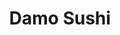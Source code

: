 ---
layout: place
title: "Damo Sushi"
permalink: /california/pleasant-hill/damo-sushi.html
stateAbbr: CA
stateName: California
cityName: Pleasant Hill
seo:
  name: "Damo Sushi"
  type: Restaurant
  links: https://damosushipleasanthill.com/
description: "Damo Sushi serves delicious sushi in Pleasant Hill, California. Try fresh Japanese dishes for a great dining experience. "
place_id: ChIJT6kKEpFmhYARSykyQc1xdvc
photos:
  - name: >-
      places/ChIJT6kKEpFmhYARSykyQc1xdvc/photos/AeeoHcLo7hgnNsiehRtF3NavTfF0wPdClIrzqzij900TyOPsCN740UWsWNS_8S7RhfZX1u8Qq_3olVYZObqEStDQPkU96If2ja4sOAc_YG7Np2tooNvpRA-FLvoUs8Wq59J3Na_k9a_R2OpdYWHmaqxSfa39fGfvbWehPTobKIb3yg6hbQEmFo6cVmnqAvEKB3_3jXoysOQ4mygPI0bQdgy9R5RSoD5OJcPCLIFYdQ9AcMlVLsFPrwK5DFrqLOgV3h7ty1AEcpnXeOTvBuPIhz5hvl5OGYuww3AgK6Rl_d9TpvJ_obNN9sKfVLbwrc2gie9nh0hgmUNgG9FFqG6LXyFuHD1WoK3fxJOE9KfPKaE9pqiRT2KLu3CBkt6y31TBnwU9qa4QD8EXOKnlkZj0rHjcyGr_AXEsZNaH2BX21Ctr_5qZmNw
    widthPx: 4096
    heightPx: 3040
    authorAttributions:
      - displayName: Victor Emily Geislinger
        uri: https://maps.google.com/maps/contrib/111073766169560281803
        photoUri: >-
          https://lh3.googleusercontent.com/a/ACg8ocIF3COFnHhaPl0TO41HdK_NIszqHyvQkkiecN2wanE6DsQhTA=s100-p-k-no-mo
    flagContentUri: >-
      https://www.google.com/local/imagery/report/?cb_client=maps_api_places.places_api&image_key=!1e10!2sCIHM0ogKEICAgIDEidKl4AE&hl=en-US
    googleMapsUri: >-
      https://www.google.com/maps/place//data=!3m4!1e2!3m2!1sCIHM0ogKEICAgIDEidKl4AE!2e10!4m2!3m1!1s0x80856691120aa94f:0xf77671cd4132294b
  - name: >-
      places/ChIJT6kKEpFmhYARSykyQc1xdvc/photos/AeeoHcLp0bgWdntra6kgm6tYaRvSg0xJ-Ha5wGmxOcIYemb4CBSakGjsLD-sYeNHNMUbULeMSJeio47hcPZ_xx29M5iV0mxzzhNLTrC_tNvIrQJ49W_JtYOpOPfxc8J1_25VRKw1H_-Yk-fX5_Thi5cl2VGfdkK70k29hBpinGTM8nHHas-YqfKp_EmZZZuX_MPC0jUb_m8fdNXKvd4SlAo-Ig-3sggNEAk2ZhSMGKHIR2Ag8FlCpwWXLH6SLB2QFcxZDF7CHPMv_2Ot8lTZbOC1lEBsmaky5dqA1ACr0bmj42UJs6r9dup-mtOHDsXR8mHgDfZJyZVfUJCMbJJ5UY1JJ5m0nmx2jG8hqwupCaHiij-iI3RUtg3obeFDAxneJ339tv-FNTIIseagXpFDIYmann1GTD1qxR-NB6-wY4m8yyG2qA
    widthPx: 4000
    heightPx: 2252
    authorAttributions:
      - displayName: Lucky M
        uri: https://maps.google.com/maps/contrib/108427215898846916132
        photoUri: >-
          https://lh3.googleusercontent.com/a-/ALV-UjXGSUJjqGakmVD8ggSsrOzoo0d9BEMJxKfcoVthrdFfvJAKBkM=s100-p-k-no-mo
    flagContentUri: >-
      https://www.google.com/local/imagery/report/?cb_client=maps_api_places.places_api&image_key=!1e10!2sCIHM0ogKEICAgIDBsdD4HQ&hl=en-US
    googleMapsUri: >-
      https://www.google.com/maps/place//data=!3m4!1e2!3m2!1sCIHM0ogKEICAgIDBsdD4HQ!2e10!4m2!3m1!1s0x80856691120aa94f:0xf77671cd4132294b
  - name: >-
      places/ChIJT6kKEpFmhYARSykyQc1xdvc/photos/AeeoHcLWihLkpuEInEJHWf3JMKI1yJuhkAjlPwK3tLqjPymYSfjJa5IUw44t0BBioe_YGXdQm1tivxcgztXyjnMX1q1z8mxyKsfdT1UWv-7hwA-np2mUiIjxHNwOeH3W8Gr9Msfw8GJGjCuAXi0XcaVCJ3972xgTh1Luq8_B1fV_IGYK1tAa4co3GF1q7944T8Sjqa0WOEmQ2RdB-_YckzcZ2CkHp0eQaMpb_eUg8uH-bLEoU-FWQFZJYcohSllVXIh22FxEDnXsybyeP0YK7F3IBJ-ihdsVAtOsn9YDX1x72xBZP0cwanH4o_NDbFcZgCBExCDnR_KWPmR10qNKJX6WXDjLvTCjIxQDKutFmAughMa9sdl3gUrKWeHLako9yn0q39kiwsiUqIgazaFvyARWO7u1U71GkWuoZLg5gNTxqcmzjbSx
    widthPx: 4032
    heightPx: 3024
    authorAttributions:
      - displayName: Chris Chu
        uri: https://maps.google.com/maps/contrib/116815253051172834998
        photoUri: >-
          https://lh3.googleusercontent.com/a-/ALV-UjWNXXszRQo2w3QdWWwpyjzaKawqPy6pFnx25TweDGpFB150PTsi=s100-p-k-no-mo
    flagContentUri: >-
      https://www.google.com/local/imagery/report/?cb_client=maps_api_places.places_api&image_key=!1e10!2sCIHM0ogKEICAgICpgfWEpQE&hl=en-US
    googleMapsUri: >-
      https://www.google.com/maps/place//data=!3m4!1e2!3m2!1sCIHM0ogKEICAgICpgfWEpQE!2e10!4m2!3m1!1s0x80856691120aa94f:0xf77671cd4132294b
  - name: >-
      places/ChIJT6kKEpFmhYARSykyQc1xdvc/photos/AeeoHcI1ynXqCd0dG10MTWIfQKYSVT5vaEwS95pofsA0-4yZfgBBCXNt2X2jz2ryuMXkw47Y8Q6NTzPX5cPwQhYLh9lQZd3VDAu6wUEBZL4um05mxNGfK7ar4f-EyusMsVXajrdHU0F_t3DKnDvIwm0ieolyLiXMUY-mZEElm2hzvOCWUWyPFEuZDGC-jbzwJJcDFHKDcgGeQc0am_rYcV8TquFu_yIvt3IyYztGTYho-REw3iEyIX6AkRGN4sQcD-NF0CdLD-nsHv-cmySn9gaJ1YKTZY92eiA5nB56g9L6KwuxBPGfz2U07dxPNqsQDDozVzg6Syxr1rpy9ayeiWIvsK3JQoQdMOjFVuLIUC6zLEY3Hw3XPWwyE46xzaCD24QeuuO_Pluvf-hRmv9OrVWE3_DmbFUE_BY7vyiZzDtoz4JO07Qd
    widthPx: 3024
    heightPx: 4032
    authorAttributions:
      - displayName: Perla Licea
        uri: https://maps.google.com/maps/contrib/103159490010338746995
        photoUri: >-
          https://lh3.googleusercontent.com/a/ACg8ocKIauH1s650KgmxH7eJAJF_HYMvXO0taqkJkxNhksrI9sSFeA=s100-p-k-no-mo
    flagContentUri: >-
      https://www.google.com/local/imagery/report/?cb_client=maps_api_places.places_api&image_key=!1e10!2sCIHM0ogKEICAgIDf0t7M0QE&hl=en-US
    googleMapsUri: >-
      https://www.google.com/maps/place//data=!3m4!1e2!3m2!1sCIHM0ogKEICAgIDf0t7M0QE!2e10!4m2!3m1!1s0x80856691120aa94f:0xf77671cd4132294b
  - name: >-
      places/ChIJT6kKEpFmhYARSykyQc1xdvc/photos/AeeoHcLMwHjC3bmbZRs4ymAsUpnMMSaee8xOs3P2myba8q2XnNPkkqWpDNNF70tcgVzWmlI9lKNSf2BjuXdsJH-V344PJD1Zwm_6bAlJAL-4ZKbXAuAcQxwT3mW5QmLLNuYtXCSDeMcBwVertmKzzbHH_PJqItTl7fBZnhjHr1clGtHVDER0VbvSgYbmd72GftnBTgA1m9oBFU0e7cboHj6JMR-2S5NT1KnXfYuUwZRQykFeHweLtz0aweaFezaV--EnmUluArovG1_3ZNguRDEicmeIYevGn_nbDRhhS2Kx2OJE1uEQOC-txBXhbUk_Vhw5MKKzsVkElnkWMuf3IV_rmSRp0L7kHGcSoxHe4tKydxJ1O9xItoWoZXCMGbQ8VkIQncKW7qDykKhXAyjvAHRnyfzXL8BPbnv28oQM9yzJEqYf2Cv7
    widthPx: 4000
    heightPx: 2252
    authorAttributions:
      - displayName: J L
        uri: https://maps.google.com/maps/contrib/111542355227129760980
        photoUri: >-
          https://lh3.googleusercontent.com/a/ACg8ocIkqiAxoZ061TpI5-KAMykBuI0AqQKP4Kq2p525xG7byregcQ=s100-p-k-no-mo
    flagContentUri: >-
      https://www.google.com/local/imagery/report/?cb_client=maps_api_places.places_api&image_key=!1e10!2sCIHM0ogKEICAgIDj--6xjAE&hl=en-US
    googleMapsUri: >-
      https://www.google.com/maps/place//data=!3m4!1e2!3m2!1sCIHM0ogKEICAgIDj--6xjAE!2e10!4m2!3m1!1s0x80856691120aa94f:0xf77671cd4132294b
  - name: >-
      places/ChIJT6kKEpFmhYARSykyQc1xdvc/photos/AeeoHcLaAqRHI6r098HgTvSfKlAeUZEc8nBKBkiC1qbqbNcfhcGF5d_bxz05gQfncgqiIWnH10G68xEgEDnslTflNFoR7TKDoBVdawtnVn_qTbNR2cGn_Z3jJsyfFAS48sscqvghbQoe4dk5kAQfY6TjpPCdCEVEp4yGJQUoO5VP5BS02dYEc8N8WlecuoIHRjJEIh6jBjWnRLh4Q-MQNOgnKzOtSApgXO2SXnHrsI3ponHzjSABQwspUfRIeotatBbmL3cYZgpsCCtcItjkIqatTnLJBSgKgIO0qpdqJmXlP7aeNWKcyLnW_CnKIsyTUCwsKWRGZ2zAdv7g4nshiSHNq_juYCD4z1bSgxgMc8Mf2vDRZGfNpfSE1Qz3p6OR670U3mTrGMAETCcst-VKMyyJ5N9IoC1VDBfkuGJslnMKH45eFg
    widthPx: 2252
    heightPx: 4000
    authorAttributions:
      - displayName: Lucky M
        uri: https://maps.google.com/maps/contrib/108427215898846916132
        photoUri: >-
          https://lh3.googleusercontent.com/a-/ALV-UjXGSUJjqGakmVD8ggSsrOzoo0d9BEMJxKfcoVthrdFfvJAKBkM=s100-p-k-no-mo
    flagContentUri: >-
      https://www.google.com/local/imagery/report/?cb_client=maps_api_places.places_api&image_key=!1e10!2sCIHM0ogKEICAgIDBsdD4Sw&hl=en-US
    googleMapsUri: >-
      https://www.google.com/maps/place//data=!3m4!1e2!3m2!1sCIHM0ogKEICAgIDBsdD4Sw!2e10!4m2!3m1!1s0x80856691120aa94f:0xf77671cd4132294b
  - name: >-
      places/ChIJT6kKEpFmhYARSykyQc1xdvc/photos/AeeoHcLiLScTvzlSlbdIQxXBV1rTm6zuBeia-MY-Y-iIcXU15FVd7FoSLPsZAIcuuC7aWLrck4tLbaUPjVybKoaO_M9bSVmFRNSdnSIP6O8KY8qGsEXsBOijWO5EDLnFl_pIWL8ZvIQ1gvxnNWU3onhC4DmhHVgTCBnXOsMHGPobeJ1kt2i-csD1bxJWPyoOd-L3oqArGY_Ix10tRSx9xPwyzvQfmynDJEdiI29YT1w9aApAAsEjYxdbMNJ15-eazRzES-HyajvLHCMy75rzoNVXOu-D_rMYwS7GebShU0bFkRYXdn6A1DKWykDAt32hYjPG72CiblleML_XJkABW25mTwQhpIZdU4dX6GIkuRgPoOoRwV8IMFfclTFI0bqZQYvrWoUGMCmEti2qfS-cOE1PtuFGm7O49_pVl_ojRm9piw0hug
    widthPx: 4000
    heightPx: 2252
    authorAttributions:
      - displayName: Lucky M
        uri: https://maps.google.com/maps/contrib/108427215898846916132
        photoUri: >-
          https://lh3.googleusercontent.com/a-/ALV-UjXGSUJjqGakmVD8ggSsrOzoo0d9BEMJxKfcoVthrdFfvJAKBkM=s100-p-k-no-mo
    flagContentUri: >-
      https://www.google.com/local/imagery/report/?cb_client=maps_api_places.places_api&image_key=!1e10!2sCIHM0ogKEICAgIDBsdDUVw&hl=en-US
    googleMapsUri: >-
      https://www.google.com/maps/place//data=!3m4!1e2!3m2!1sCIHM0ogKEICAgIDBsdDUVw!2e10!4m2!3m1!1s0x80856691120aa94f:0xf77671cd4132294b
  - name: >-
      places/ChIJT6kKEpFmhYARSykyQc1xdvc/photos/AeeoHcJfRXJqURmSNbInWA_CI6sXP021rOmMJxjS_FKSINJipL0nu7Ttd1f4pMO8rSl7JW3bRdU6h3kd3nLMWzs3pbyq1TifJEhN_0dxGURYrJIYn2ZIjkv2HW6Rd7zV_3NV_W4-kLkMePfKOuyeU4EVyaCJFCbxG_iwCJKMSlLeCcVSlXpwH6VR9OGZG0QbWDIM3zZ3i_zgfhr5Huv0Q2Ubc9a4IuQRwqDdKa9yXn0j6zLUThZYsuyA-Bm8WAVYEbAkPzjmmasa_ruYqGxiViJyoGMzq0W458WSJuMzkSEF6SMneppgpcAyBiQexRHaNk41jEYbjAxeJBQYXp_KIIvH5L82X4IMlqPMxGqtbhH9U8QEVSJCxvfiSQvUE6ql5cdPkppHmxeP2prGtjxRZd9dashrlYTAtQj_Ro05eexcrotUgg
    widthPx: 3024
    heightPx: 4032
    authorAttributions:
      - displayName: Michelle Martinez
        uri: https://maps.google.com/maps/contrib/108181024979857509671
        photoUri: >-
          https://lh3.googleusercontent.com/a-/ALV-UjWDD8jk0i4XhGhPPrdm7DK240flpixq9mGAY4jBLMuAaj94Q1iV=s100-p-k-no-mo
    flagContentUri: >-
      https://www.google.com/local/imagery/report/?cb_client=maps_api_places.places_api&image_key=!1e10!2sCIHM0ogKEICAgIDK-rTnUQ&hl=en-US
    googleMapsUri: >-
      https://www.google.com/maps/place//data=!3m4!1e2!3m2!1sCIHM0ogKEICAgIDK-rTnUQ!2e10!4m2!3m1!1s0x80856691120aa94f:0xf77671cd4132294b
  - name: >-
      places/ChIJT6kKEpFmhYARSykyQc1xdvc/photos/AeeoHcIcrmkQOzyYwrxpfwALpVbyhbQADEAOY5lhc5bLqQpZ5dsen3r8UkSCAIjYyCHdAGTTEKG-RgEf_jsCU-nz-HjBEqQsy95E8wI1I5_hE0pSJWxzqCRlULqTxNf84cnZIzDMoYkJnplQqbeaKYUEfGoQEqCXprWfNm15xZ_EgSzDpOiWi6RxX4w1deUpFK3_c29jMn-0kR9RXHi3nHeVOrnMhYpzsHlTeNiGhUay8ikSObaNI4DYLKHZWRXFu8BMxForN_FFVH5mx0oayzk0tTFaMI1tOuxdNk2W_gDl_K_ahJEzXWSobISHy_gYQHZ0GUkxN1tyke5LcNFOTWzWgtXYqJ3Nq3sZ8k4Me1FJx6sDvtV0ebMBPuPUsVVoWUrVJohTbuGuZF6wnhz-mpeaWJ4zjz74_2vUjTGFXu3Bm2uZt3A
    widthPx: 1944
    heightPx: 2592
    authorAttributions:
      - displayName: Elisabeth Marks
        uri: https://maps.google.com/maps/contrib/101696869156762710224
        photoUri: >-
          https://lh3.googleusercontent.com/a-/ALV-UjWeNBQdEEzwEn2Vvz6vJlONM3aVfe6cIY62OsJe1JfOwsqKppHntA=s100-p-k-no-mo
    flagContentUri: >-
      https://www.google.com/local/imagery/report/?cb_client=maps_api_places.places_api&image_key=!1e10!2sCIHM0ogKEICAgIDE-LWimQE&hl=en-US
    googleMapsUri: >-
      https://www.google.com/maps/place//data=!3m4!1e2!3m2!1sCIHM0ogKEICAgIDE-LWimQE!2e10!4m2!3m1!1s0x80856691120aa94f:0xf77671cd4132294b
  - name: >-
      places/ChIJT6kKEpFmhYARSykyQc1xdvc/photos/AeeoHcJzmWmkfVZtvo6rJSqUbznYEpHTYoMgRFLc8ROzGBjZeWb9J8bAt7b2d-DFHVh0kJiHVBWwgT6z8n2uiAC8TUbEnMsB-R4K7cExbqSvwIkxU-3mRNORooBBuiOM4qy2YdporhkscoQf5MspbXPWSedgE5YUwZTQod1OUaOMbAaFxeVwJn5itImwZv7WY5Xk12ju8CS_K5QyOV13YUStmcDcElKLoZsRERC7sBWGSwdMK6vFODYnlWAwPx9R0NG1CVxGZZRXFLzsUz4y1eOz9IPAiEJEJyykSedtNIZdVqyD6v7_LB7HwuUZcWXj05-3FLcwpb1i3ScXXRfn8Ruww67PEZjQU9XWWei4iEfyOsMuPmnl-is5AmIMagvD1lRHNqLjU-yG7-B6lrfGLCByv5gPhYX2MaqHLNgKNCAYlA4
    widthPx: 2252
    heightPx: 4000
    authorAttributions:
      - displayName: Lucky M
        uri: https://maps.google.com/maps/contrib/108427215898846916132
        photoUri: >-
          https://lh3.googleusercontent.com/a-/ALV-UjXGSUJjqGakmVD8ggSsrOzoo0d9BEMJxKfcoVthrdFfvJAKBkM=s100-p-k-no-mo
    flagContentUri: >-
      https://www.google.com/local/imagery/report/?cb_client=maps_api_places.places_api&image_key=!1e10!2sCIHM0ogKEICAgIDBsZC_Rw&hl=en-US
    googleMapsUri: >-
      https://www.google.com/maps/place//data=!3m4!1e2!3m2!1sCIHM0ogKEICAgIDBsZC_Rw!2e10!4m2!3m1!1s0x80856691120aa94f:0xf77671cd4132294b
address: 508 Contra Costa Blvd R, Pleasant Hill, CA 94523, USA
street: 508 Contra Costa Blvd R
city: Pleasant Hill
state: CA
zip: '94523'
country: USA
neighborhood: null
latitude: '37.981287'
longitude: '-122.068273'
accessibility_options:
  wheelchairAccessibleParking: true
  wheelchairAccessibleEntrance: true
  wheelchairAccessibleRestroom: true
  wheelchairAccessibleSeating: true
business_status: OPERATIONAL
name: Damo Sushi
google_maps_links:
  directionsUri: >-
    https://www.google.com/maps/dir//''/data=!4m7!4m6!1m1!4e2!1m2!1m1!1s0x80856691120aa94f:0xf77671cd4132294b!3e0
  placeUri: https://maps.google.com/?cid=17831564900996098379
  writeAReviewUri: >-
    https://www.google.com/maps/place//data=!4m3!3m2!1s0x80856691120aa94f:0xf77671cd4132294b!12e1
  reviewsUri: >-
    https://www.google.com/maps/place//data=!4m4!3m3!1s0x80856691120aa94f:0xf77671cd4132294b!9m1!1b1
  photosUri: >-
    https://www.google.com/maps/place//data=!4m3!3m2!1s0x80856691120aa94f:0xf77671cd4132294b!10e5
primary_type: Sushi Restaurant
opening_hours:
  regular:
    - 'Monday: Closed'
    - 'Tuesday: 11:30 AM – 2:30 PM, 4:30 – 9:00 PM'
    - 'Wednesday: 11:30 AM – 2:30 PM, 4:30 – 9:00 PM'
    - 'Thursday: 11:30 AM – 2:30 PM, 4:30 – 9:00 PM'
    - 'Friday: 11:30 AM – 2:30 PM, 4:30 – 10:00 PM'
    - 'Saturday: 11:30 AM – 2:30 PM, 4:30 – 10:00 PM'
    - 'Sunday: 4:00 – 8:00 PM'
  current:
    - 'Monday: Closed'
    - 'Tuesday: 11:30 AM – 2:30 PM, 4:30 – 9:00 PM'
    - 'Wednesday: 11:30 AM – 2:30 PM, 4:30 – 9:00 PM'
    - 'Thursday: 11:30 AM – 2:30 PM, 4:30 – 9:00 PM'
    - 'Friday: 11:30 AM – 2:30 PM, 4:30 – 10:00 PM'
    - 'Saturday: 11:30 AM – 2:30 PM, 4:30 – 10:00 PM'
    - 'Sunday: 4:00 – 8:00 PM'
secondary_opening_hours:
  regular:
    weekdayDescriptions: null
    type: null
  current:
    weekdayDescriptions: null
    type: null
phone: (925) 288-0007
price_level: PRICE_LEVEL_MODERATE
price_range: $10 &ndash; $20
rating: '4.1'
rating_count: 0
website: https://damosushipleasanthill.com/
reviews: null
parking_options: null
payment_options: null
allow_dogs: null
curbside_pickup: null
delivery: null
dine_in: null
good_for_children: null
good_for_groups: null
good_for_sports: null
live_music: null
menu_for_children: null
outdoor_seating: null
reservable: null
restroom: null
serves_beer: null
serves_breakfast: null
serves_brunch: null
serves_cocktails: null
serves_coffee: null
serves_dinner: null
serves_dessert: null
serves_lunch: null
serves_vegetarian_food: null
serves_wine: null
takeout: null
update_category: essentials
summary: null

---